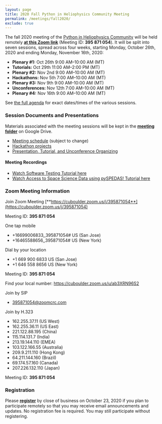 ```yaml
---
layout: page
title: 2020 Fall Python in Heliophysics Community Meeting
permalink: /meetings/fall2020/
exclude: true
---
```


The fall 2020 meeting of the [Python in Heliophysics Community](http://heliopython.org) will be held remotely [**at this Zoom link**](https://cuboulder.zoom.us/j/395871054) (Meeting ID: **395 871 054**). It will be split into seven sessions, spread across four weeks, starting Monday, October 26th, 2020 and ending Monday, November 16th, 2020:

 - **Plenary #1:** Oct 26th 9:00 AM–10:00 AM (MT)
 - **Tutorials:** Oct 29th 11:00 AM–2:00 PM (MT)
 - **Plenary #2:** Nov 2nd 9:00 AM–10:00 AM (MT)
 - **Hackathons:** Nov 5th 7:00 AM–10:00 AM (MT)
 - **Plenary #3:** Nov 9th 9:00 AM–10:00 AM (MT)
 - **Unconferences:** Nov 12th 7:00 AM–10:00 AM (MT)
 - **Plenary #4:** Nov 16th 9:00 AM–10:00 AM (MT)

See [the full agenda](https://docs.google.com/spreadsheets/d/18lrxi8XsjDZ76MjWZPFOovu1JWrdjvoLZmyZfS_LZ3A/edit#gid=0) for exact dates/times of the various sessions.

### Session Documents and Presentations

Materials associated with the meeting sessions will be kept in the [**meeting folder**](https://drive.google.com/drive/u/0/folders/1T3CGRwXAst8jd7I6xFiKxyCgluGGpg0A) on Google Drive.

 - [Meeting schedule](https://docs.google.com/spreadsheets/d/18lrxi8XsjDZ76MjWZPFOovu1JWrdjvoLZmyZfS_LZ3A/edit#gid=0) (subject to change)
 - [Hackathon projects](https://docs.google.com/spreadsheets/d/1vPgf9nKnJaJ9kYZENxzD83UF84cwi4LQz1_vFLj9Sms/edit#gid=0)
 - [Presentation, Tutorial, and Unconference Organizing](https://docs.google.com/spreadsheets/d/1dSLU4okGHOlPXGe969C2t9nQWlBr7NOP_F84Hn14WRw/edit#gid=0)

#### Meeting Recordings

 - [Watch Software Testing Tutorial here](https://o365coloradoedu-my.sharepoint.com/:v:/g/personal/juba8233_colorado_edu/EfzIuxFowkZHka4v8tsO28ABV8mWR_bOnHj0eQENVP8ilA?e=z769ee)
-  [Watch Access to Space Science Data using pySPEDAS! Tutorial here](https://o365coloradoedu-my.sharepoint.com/:v:/g/personal/juba8233_colorado_edu/ESqnYP_eTJ5MpXsFpvW6LXIBU3mJueNFGtDHLqhpUH_sNQ?e=jO8J3r)

### Zoom Meeting Information

Join Zoom Meeting
[**https://cuboulder.zoom.us/j/395871054**](https://cuboulder.zoom.us/j/395871054)

Meeting ID: **395 871 054**

One tap mobile
 - +16699006833,,395871054# US (San Jose)
 - +16465588656,,395871054# US (New York)

Dial by your location
 - +1 669 900 6833 US (San Jose)
 - +1 646 558 8656 US (New York)

Meeting ID: **395 871 054**

Find your local number: https://cuboulder.zoom.us/u/ab3XRN96S2

Join by SIP
 - 395871054@zoomcrc.com

Join by H.323
 - 162.255.37.11 (US West)
 - 162.255.36.11 (US East)
 - 221.122.88.195 (China)
 - 115.114.131.7 (India)
 - 213.19.144.110 (EMEA)
 - 103.122.166.55 (Australia)
 - 209.9.211.110 (Hong Kong)
 - 64.211.144.160 (Brazil)
 - 69.174.57.160 (Canada)
 - 207.226.132.110 (Japan)

Meeting ID: **395 871 054**

### Registration

Please [**register**](https://forms.gle/ZYESjbYwiGooCkKJ7) by close of business on October 23, 2020 if you plan to participate remotely so that you may receive email announcements and updates.  No registration fee is required.  You may still participate without registering.
